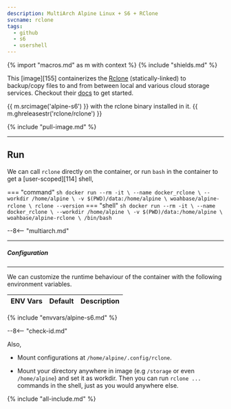 ```yaml
---
description: MultiArch Alpine Linux + S6 + RClone
svcname: rclone
tags:
  - github
  - s6
  - usershell
---
```


{% import "macros.md" as m with context %}
{% include "shields.md" %}

This [image][155] containerizes the [Rclone][1] (statically-linked)
to backup/copy files to and from between local and various cloud
storage services. Checkout their [docs][2] to get started.

{{ m.srcimage('alpine-s6') }} with the rclone binary installed
in it. {{ m.ghreleasestr('rclone/rclone') }}

{% include "pull-image.md" %}

---
Run
---

We can call `rclone` directly on the container, or run `bash` in
the container to get a [user-scoped][114] shell,

=== "command"
    ``` sh
    docker run --rm -it \
      --name docker_rclone \
      --workdir /home/alpine \
      -v $(PWD)/data:/home/alpine \
    woahbase/alpine-rclone \
      rclone --version
    ```
=== "shell"
    ``` sh
    docker run --rm -it \
      --name docker_rclone \
      --workdir /home/alpine \
      -v $(PWD)/data:/home/alpine \
    woahbase/alpine-rclone \
      /bin/bash
    ```

--8<-- "multiarch.md"

---
##### Configuration
---

We can customize the runtime behaviour of the container with the
following environment variables.

| ENV Vars                 | Default      | Description
| :---                     | :---         | :---
{% include "envvars/alpine-s6.md" %}

--8<-- "check-id.md"

Also,

* Mount configurations at `/home/alpine/.config/rclone`.

* Mount your directory anywhere in image (e.g `/storage` or even
  `/home/alpine`) and set it as workdir.  Then you can run `rclone
  ...` commands in the shell, just as you would anywhere else.

[1]: https://rclone.org/
[2]: https://rclone.org/docs/
[3]: https://github.com/rclone/rclone

{% include "all-include.md" %}
